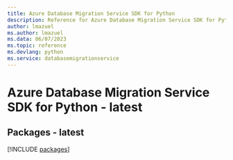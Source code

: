 ```yaml
---
title: Azure Database Migration Service SDK for Python
description: Reference for Azure Database Migration Service SDK for Python
author: lmazuel
ms.author: lmazuel
ms.data: 06/07/2023
ms.topic: reference
ms.devlang: python
ms.service: databasemigrationservice
---
```

# Azure Database Migration Service SDK for Python - latest
## Packages - latest
[!INCLUDE [packages](database-migration-service-index.md)]
